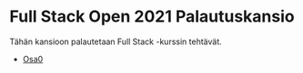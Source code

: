 # **Full Stack Open 2021 Palautuskansio** 

Tähän kansioon palautetaan Full Stack -kurssin tehtävät.

* [Osa0](./Osa0/)
